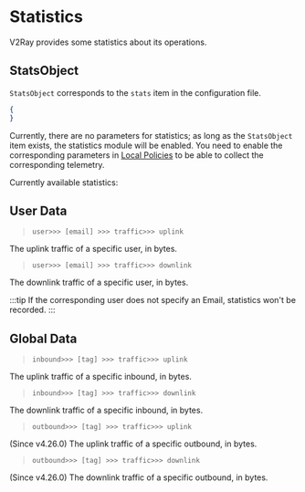 # Statistics

V2Ray provides some statistics about its operations.

## StatsObject

`StatsObject` corresponds to the `stats` item in the configuration file.

```json
{
}
```

Currently, there are no parameters for statistics; as long as the `StatsObject` item exists, the statistics module will be enabled. You need to enable the corresponding parameters in [Local Policies](policy.md) to be able to collect the corresponding telemetry.

Currently available statistics:

## User Data

> `user>>> [email] >>> traffic>>> uplink`

The uplink traffic of a specific user, in bytes.

> `user>>> [email] >>> traffic>>> downlink`

The downlink traffic of a specific user, in bytes.

:::tip
If the corresponding user does not specify an Email, statistics won't be recorded.
:::

## Global Data

> `inbound>>> [tag] >>> traffic>>> uplink`

The uplink traffic of a specific inbound, in bytes.

> `inbound>>> [tag] >>> traffic>>> downlink`

The downlink traffic of a specific inbound, in bytes.

> `outbound>>> [tag] >>> traffic>>> uplink`

(Since v4.26.0) The uplink traffic of a specific outbound, in bytes.

> `outbound>>> [tag] >>> traffic>>> downlink`

(Since v4.26.0) The downlink traffic of a specific outbound, in bytes.
